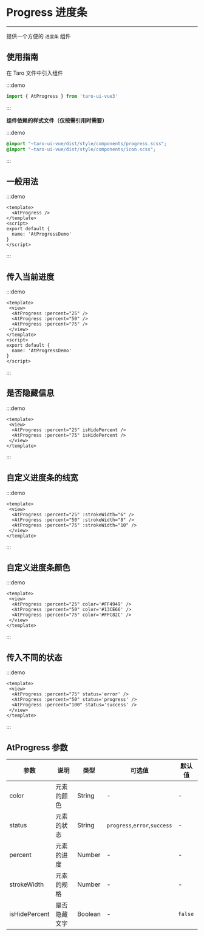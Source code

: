 # Progress 进度条

---

提供一个方便的 `进度条` 组件

## 使用指南

在 Taro 文件中引入组件

:::demo

```js
import { AtProgress } from 'taro-ui-vue3'
```

:::

**组件依赖的样式文件（仅按需引用时需要）**

:::demo

```scss
@import "~taro-ui-vue/dist/style/components/progress.scss";
@import "~taro-ui-vue/dist/style/components/icon.scss";
```

:::

## 一般用法

:::demo

```vue
<template>
  <AtProgress />
</template>
<script>
export default {
  name: 'AtProgressDemo'
}
</script>
```

:::

## 传入当前进度

:::demo

```vue
<template>
 <view>
  <AtProgress :percent="25" />
  <AtProgress :percent="50" />
  <AtProgress :percent="75" />
 </view>
</template>
<script>
export default {
  name: 'AtProgressDemo'
}
</script>
```

:::

## 是否隐藏信息

:::demo

```vue
<template>
 <view>
  <AtProgress :percent="25" isHidePercent />
  <AtProgress :percent="75" isHidePercent />
 </view>
</template>
```

:::

## 自定义进度条的线宽

:::demo

```vue
<template>
 <view>
  <AtProgress :percent="25" :strokeWidth="6" />
  <AtProgress :percent="50" :strokeWidth="8" />
  <AtProgress :percent="75" :strokeWidth="10" />
 </view>
</template>
```

:::

## 自定义进度条颜色

:::demo

```vue
<template>
 <view>
  <AtProgress :percent="25" color='#FF4949' />
  <AtProgress :percent="50" color='#13CE66' />
  <AtProgress :percent="75" color='#FFC82C' />
 </view>
</template>
```

:::

## 传入不同的状态

:::demo

```vue
<template>
 <view>
  <AtProgress :percent="75" status='error' />
  <AtProgress :percent="50" status='progress' />
  <AtProgress :percent="100" status='success' />
 </view>
</template>
```

:::

## AtProgress 参数

| 参数          | 说明          | 类型      | 可选值                      | 默认值  |
| ------------- | ------------ | ------- | ---------------------------- | ------- |
| color         | 元素的颜色   | String  | -                            | -       |
| status        | 元素的状态   | String  | `progress`,`error`,`success` | -       |
| percent       | 元素的进度   | Number  | -                            | -       |
| strokeWidth   | 元素的规格   | Number  | -                            | -       |
| isHidePercent | 是否隐藏文字 | Boolean | -                            | `false` |
